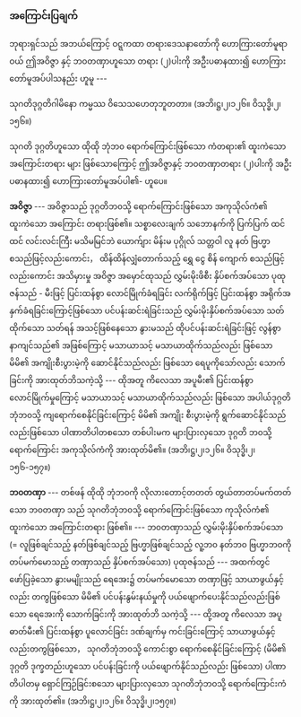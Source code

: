 ### အကြောင်းပြချက်

ဘုရားရှင်သည် အဘယ်ကြောင့် ဝဋ္ဋကထာ တရားဒေသနာတော်ကို ဟောကြားတော်မူရာဝယ် ဤအဝိဇ္ဇာ
နှင့် ဘ၀တဏှာဟူသော တရား (၂)ပါးကို အဦးပဓာနထား၍ ဟောကြားတော်မူအပ်ပါသနည်း ဟူမူ ---

သုဂတိဒုဂ္ဂတိဂါမိနော ကမ္မဿ ဝိသေသဟေတုဘူတတာ။ (အဘိ၊ဋ္ဌ၊၂၊၁၂၆။ ဝိသုဒ္ဓိ၊၂၊၁၅၆။)

သုဂတိ ဒုဂ္ဂတိဟူသော ထိုထို ဘုံဘ၀ ရောက်ကြောင်းဖြစ်သော ကံတရား၏ ထူးကဲသော အကြောင်းတရား
များ ဖြစ်သောကြောင့် ဤအဝိဇ္ဇာနှင့် ဘ၀တဏှာတရား (၂)ပါးကို အဦးပဓာနထား၍ ဟောကြားတော်မူအပ်ပါ၏-
ဟူပေ။

**အဝိဇ္ဇာ** --- အဝိဇ္ဇာသည် ဒုဂ္ဂတိဘ၀သို့ ရောက်ကြောင်းဖြစ်သော အကုသိုလ်ကံ၏ ထူးကဲသော အကြောင်း
တရားဖြစ်၏။ သစ္စာလေးချက် သဘောနက်ကို ပြက်ပြက် ထင်ထင် လင်းလင်းကြီး မသိမမြင်ဘဲ ယောက်ျား
မိန်းမ ပုဂ္ဂိုလ် သတ္တဝါ လူ နတ် ဗြဟ္မာစသည်ဖြင့်လည်းကောင်း， ထိန်ထိန်လျှံတောက်သည့် ရွှေ ငွေ စိန် ကျောက်
စသည်ဖြင့်လည်းကောင်း အသိမှားမှု အဝိဇ္ဇာ အမှောင်ထုသည် လွှမ်းမိုးဖိစီး နှိပ်စက်အပ်သော ပုထုဇန်သည် -
မီးဖြင့် ပြင်းထန်စွာ လောင်မြိုက်ခံရခြင်း လက်ရိုက်ဖြင့် ပြင်းထန်စွာ အရိုက်အနှက်ခံရခြင်းကြောင့်ဖြစ်သော
ပင်ပန်းဆင်းရဲခြင်းသည် လွှမ်းမိုးနှိပ်စက်အပ်သော သတ်ထိုက်သော သတ်ရန် အသင့်ဖြစ်နေသော နွားမသည်
ထိုပင်ပန်းဆင်းရဲခြင်းဖြင့် လွန်စွာနာကျင်သည်၏ အဖြစ်ကြောင့် မသာယာသင့် မသာယာထိုက်သည်လည်း
ဖြစ်သော မိမိ၏ အကျိုးစီးပွားမဲ့ကို ဆောင်နိုင်သည်လည်း ဖြစ်သော ရေပူကိုသော်လည်း သောက်ခြင်းကို
အားထုတ်ဘိသကဲ့သို့ --- ထိုအတူ ကိလေသာ အပူမီး၏ ပြင်းထန်စွာ လောင်မြိုက်မှုကြောင့် မသာယာသင့်
မသာယာထိုက်သည်လည်း ဖြစ်သော အပါယ်ဒုဂ္ဂတိဘုံဘ၀သို့ ကျရောက်စေနိုင်ခြင်းကြောင့် မိမိ၏ အကျိုး
စီးပွားမဲ့ကို ရွက်ဆောင်နိုင်သည်လည်းဖြစ်သော ပါဏာတိပါတစသော တစ်ပါးမက များပြားလှသော ဒုဂ္ဂတိ
ဘ၀သို့ ရောက်ကြောင်း အကုသိုလ်ကံကို အားထုတ်မိ၏။ (အဘိ၊ဋ္ဌ၊၂၊၁၂၆။ ဝိသုဒ္ဓိ၊၂၊၁၅၆-၁၅၇။)

**ဘ၀တဏှာ** --- တစ်ဖန် ထိုထို ဘုံဘ၀ကို လိုလားတောင့်တတတ် တွယ်တာတပ်မက်တတ်သော ဘ၀တဏှာ
သည် သုဂတိဘုံဘ၀သို့ ရောက်ကြောင်းဖြစ်သော ကုသိုလ်ကံ၏ ထူးကဲသော အကြောင်းတရား ဖြစ်၏။ ---
ဘ၀တဏှာသည် လွှမ်းမိုးနှိပ်စက်အပ်သော (= လူဖြစ်ချင်သည့် နတ်ဖြစ်ချင်သည့် ဗြဟ္မာဖြစ်ချင်သည့် လူ့ဘ၀
နတ်ဘ၀ ဗြဟ္မာဘ၀ကို တပ်မက်မောသည့် တဏှာသည် နှိပ်စက်အပ်သော) ပုထုဇန်သည် --- အထက်တွင်
ဖော်ပြခဲ့သော နွားမမျိုးသည် ရေအေး၌ တပ်မက်မောသော တဏှာဖြင့် သာယာဖွယ်နှင့်လည်း တကွဖြစ်သော
မိမိ၏ ပင်ပန်းနွမ်းနယ်မှုကို ပယ်ဖျောက်ပေးနိုင်သည်လည်းဖြစ်သော ရေအေးကို သောက်ခြင်းကို အားထုတ်ဘိ
သကဲ့သို့ --- ထို့အတူ ကိလေသာ အပူဓာတ်မီး၏ ပြင်းထန်စွာ ပူလောင်ခြင်း ဒဏ်ချက်မှ ကင်းခြင်းကြောင့်
သာယာဖွယ်နှင့်လည်းတကွဖြစ်သော， သုဂတိဘုံဘ၀သို့ ကောင်းစွာ ရောက်စေနိုင်ခြင်းကြောင့် (မိမိ၏ ဒုဂ္ဂတိ
ဒုက္ခတည်းဟူသော ပင်ပန်းခြင်းကို ပယ်ဖျောက်နိုင်သည်လည်း ဖြစ်သော) ပါဏာတိပါတမှ ရှောင်ကြဉ်ခြင်းစသော
များပြားလှသော သုဂတိဘုံဘ၀သို့ ရောက်ကြောင်းကံကို အားထုတ်၏။ (အဘိ၊ဋ္ဌ၊၂၊၁၂၆။ ဝိသုဒ္ဓိ၊၂၊၁၅၇။)
